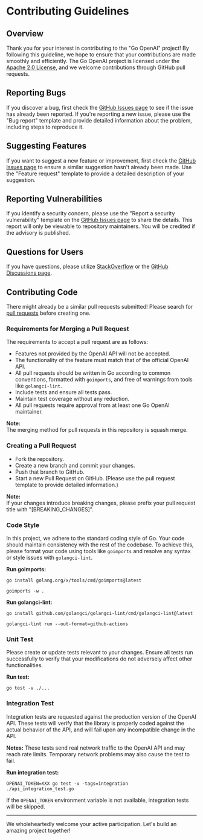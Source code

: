 # Contributing Guidelines

## Overview

Thank you for your interest in contributing to the "Go OpenAI" project! By following this guideline, we hope to ensure
that your contributions are made smoothly and efficiently. The Go OpenAI project is licensed under
the [Apache 2.0 License](https://github.com/ottin4ttc/go-openai/blob/master/LICENSE), and we welcome contributions
through GitHub pull requests.

## Reporting Bugs

If you discover a bug, first check the [GitHub Issues page](https://github.com/ottin4ttc/go-openai/issues) to see if the
issue has already been reported. If you're reporting a new issue, please use the "Bug report" template and provide
detailed information about the problem, including steps to reproduce it.

## Suggesting Features

If you want to suggest a new feature or improvement, first check
the [GitHub Issues page](https://github.com/ottin4ttc/go-openai/issues) to ensure a similar suggestion hasn't already
been made. Use the "Feature request" template to provide a detailed description of your suggestion.

## Reporting Vulnerabilities

If you identify a security concern, please use the "Report a security vulnerability" template on
the [GitHub Issues page](https://github.com/ottin4ttc/go-openai/issues) to share the details. This report will only be
viewable to repository maintainers. You will be credited if the advisory is published.

## Questions for Users

If you have questions, please utilize [StackOverflow](https://stackoverflow.com/) or
the [GitHub Discussions page](https://github.com/ottin4ttc/go-openai/discussions).

## Contributing Code

There might already be a similar pull requests submitted! Please search
for [pull requests](https://github.com/ottin4ttc/go-openai/pulls) before creating one.

### Requirements for Merging a Pull Request

The requirements to accept a pull request are as follows:

- Features not provided by the OpenAI API will not be accepted.
- The functionality of the feature must match that of the official OpenAI API.
- All pull requests should be written in Go according to common conventions, formatted with `goimports`, and free of warnings from tools like `golangci-lint`.
- Include tests and ensure all tests pass.
- Maintain test coverage without any reduction.
- All pull requests require approval from at least one Go OpenAI maintainer.

**Note:**  
The merging method for pull requests in this repository is squash merge.

### Creating a Pull Request
- Fork the repository.
- Create a new branch and commit your changes.
- Push that branch to GitHub.
- Start a new Pull Request on GitHub. (Please use the pull request template to provide detailed information.)

**Note:**  
If your changes introduce breaking changes, please prefix your pull request title with "[BREAKING_CHANGES]".

### Code Style
In this project, we adhere to the standard coding style of Go. Your code should maintain consistency with the rest of the codebase. To achieve this, please format your code using tools like `goimports` and resolve any syntax or style issues with `golangci-lint`.

**Run goimports:**
```
go install golang.org/x/tools/cmd/goimports@latest
```

```
goimports -w .
```

**Run golangci-lint:**
```
go install github.com/golangci/golangci-lint/cmd/golangci-lint@latest
```

```
golangci-lint run --out-format=github-actions
```

### Unit Test
Please create or update tests relevant to your changes. Ensure all tests run successfully to verify that your modifications do not adversely affect other functionalities.

**Run test:**
```
go test -v ./...
```

### Integration Test
Integration tests are requested against the production version of the OpenAI API. These tests will verify that the library is properly coded against the actual behavior of the API, and will  fail upon any incompatible change in the API.

**Notes:**
These tests send real network traffic to the OpenAI API and may reach rate limits. Temporary network problems may also cause the test to fail.

**Run integration test:**
```
OPENAI_TOKEN=XXX go test -v -tags=integration ./api_integration_test.go
```

If the `OPENAI_TOKEN` environment variable is not available, integration tests will be skipped.

---

We wholeheartedly welcome your active participation. Let's build an amazing project together!
